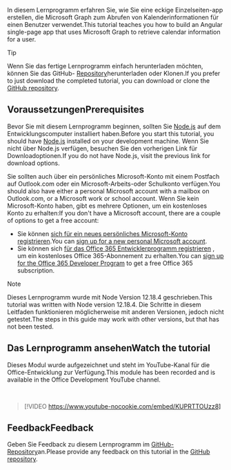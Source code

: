 <!-- markdownlint-disable MD002 MD041 -->

<span data-ttu-id="53ba4-101">In diesem Lernprogramm erfahren Sie, wie Sie eine eckige Einzelseiten-app erstellen, die Microsoft Graph zum Abrufen von Kalenderinformationen für einen Benutzer verwendet.</span><span class="sxs-lookup"><span data-stu-id="53ba4-101">This tutorial teaches you how to build an Angular single-page app that uses Microsoft Graph to retrieve calendar information for a user.</span></span>

> [!TIP]
> <span data-ttu-id="53ba4-102">Wenn Sie das fertige Lernprogramm einfach herunterladen möchten, können Sie das GitHub- [Repository](https://github.com/microsoftgraph/msgraph-training-angularspa)herunterladen oder Klonen.</span><span class="sxs-lookup"><span data-stu-id="53ba4-102">If you prefer to just download the completed tutorial, you can download or clone the [GitHub repository](https://github.com/microsoftgraph/msgraph-training-angularspa).</span></span>

## <a name="prerequisites"></a><span data-ttu-id="53ba4-103">Voraussetzungen</span><span class="sxs-lookup"><span data-stu-id="53ba4-103">Prerequisites</span></span>

<span data-ttu-id="53ba4-104">Bevor Sie mit diesem Lernprogramm beginnen, sollten Sie [Node.js](https://nodejs.org) auf dem Entwicklungscomputer installiert haben.</span><span class="sxs-lookup"><span data-stu-id="53ba4-104">Before you start this tutorial, you should have [Node.js](https://nodejs.org) installed on your development machine.</span></span> <span data-ttu-id="53ba4-105">Wenn Sie nicht über Node.js verfügen, besuchen Sie den vorherigen Link für Downloadoptionen.</span><span class="sxs-lookup"><span data-stu-id="53ba4-105">If you do not have Node.js, visit the previous link for download options.</span></span>

<span data-ttu-id="53ba4-106">Sie sollten auch über ein persönliches Microsoft-Konto mit einem Postfach auf Outlook.com oder ein Microsoft-Arbeits-oder Schulkonto verfügen.</span><span class="sxs-lookup"><span data-stu-id="53ba4-106">You should also have either a personal Microsoft account with a mailbox on Outlook.com, or a Microsoft work or school account.</span></span> <span data-ttu-id="53ba4-107">Wenn Sie kein Microsoft-Konto haben, gibt es mehrere Optionen, um ein kostenloses Konto zu erhalten:</span><span class="sxs-lookup"><span data-stu-id="53ba4-107">If you don't have a Microsoft account, there are a couple of options to get a free account:</span></span>

- <span data-ttu-id="53ba4-108">Sie können [sich für ein neues persönliches Microsoft-Konto registrieren](https://signup.live.com/signup?wa=wsignin1.0&rpsnv=12&ct=1454618383&rver=6.4.6456.0&wp=MBI_SSL_SHARED&wreply=https://mail.live.com/default.aspx&id=64855&cbcxt=mai&bk=1454618383&uiflavor=web&uaid=b213a65b4fdc484382b6622b3ecaa547&mkt=E-US&lc=1033&lic=1).</span><span class="sxs-lookup"><span data-stu-id="53ba4-108">You can [sign up for a new personal Microsoft account](https://signup.live.com/signup?wa=wsignin1.0&rpsnv=12&ct=1454618383&rver=6.4.6456.0&wp=MBI_SSL_SHARED&wreply=https://mail.live.com/default.aspx&id=64855&cbcxt=mai&bk=1454618383&uiflavor=web&uaid=b213a65b4fdc484382b6622b3ecaa547&mkt=E-US&lc=1033&lic=1).</span></span>
- <span data-ttu-id="53ba4-109">Sie können sich [für das Office 365 Entwicklerprogramm registrieren](https://developer.microsoft.com/office/dev-program) , um ein kostenloses Office 365-Abonnement zu erhalten.</span><span class="sxs-lookup"><span data-stu-id="53ba4-109">You can [sign up for the Office 365 Developer Program](https://developer.microsoft.com/office/dev-program) to get a free Office 365 subscription.</span></span>

> [!NOTE]
> <span data-ttu-id="53ba4-110">Dieses Lernprogramm wurde mit Node Version 12.18.4 geschrieben.</span><span class="sxs-lookup"><span data-stu-id="53ba4-110">This tutorial was written with Node version 12.18.4.</span></span> <span data-ttu-id="53ba4-111">Die Schritte in diesem Leitfaden funktionieren möglicherweise mit anderen Versionen, jedoch nicht getestet.</span><span class="sxs-lookup"><span data-stu-id="53ba4-111">The steps in this guide may work with other versions, but that has not been tested.</span></span>

## <a name="watch-the-tutorial"></a><span data-ttu-id="53ba4-112">Das Lernprogramm ansehen</span><span class="sxs-lookup"><span data-stu-id="53ba4-112">Watch the tutorial</span></span>

<span data-ttu-id="53ba4-113">Dieses Modul wurde aufgezeichnet und steht im YouTube-Kanal für die Office-Entwicklung zur Verfügung.</span><span class="sxs-lookup"><span data-stu-id="53ba4-113">This module has been recorded and is available in the Office Development YouTube channel.</span></span>

<!-- markdownlint-disable MD033 MD034 -->
<br/>

> [!VIDEO https://www.youtube-nocookie.com/embed/KUPRTTOUzz8]
<!-- markdownlint-enable MD033 MD034 -->

## <a name="feedback"></a><span data-ttu-id="53ba4-114">Feedback</span><span class="sxs-lookup"><span data-stu-id="53ba4-114">Feedback</span></span>

<span data-ttu-id="53ba4-115">Geben Sie Feedback zu diesem Lernprogramm im [GitHub-Repository](https://github.com/microsoftgraph/msgraph-training-angularspa)an.</span><span class="sxs-lookup"><span data-stu-id="53ba4-115">Please provide any feedback on this tutorial in the [GitHub repository](https://github.com/microsoftgraph/msgraph-training-angularspa).</span></span>
